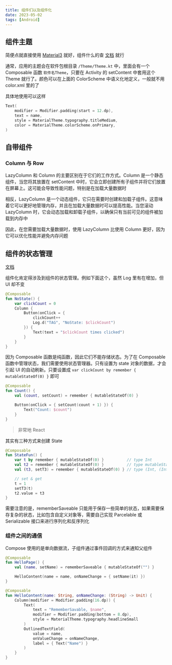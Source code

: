 ```yaml
---
title: 组件们以及组件化
date: 2023-05-02
tags: [Android]
---
```


## 组件主题

简便点就直接使用 [Material3](https://developer.android.com/jetpack/compose/designsystems/material3) 就好，组件什么的查 [文档](https://m3.material.io) 就行

通常，应用的主题会在软件包根目录 `/Theme/Theme.kt` 中，里面会有一个 Composable 函数 `软件名Theme`，只要在 Activity 的 setContent 中套用这个 Theme 就行了。颜色可以在上面的 ColorScheme 中语义化地定义，一般就不用 color.xml 里的了

具体地使用可以这样

```kotlin
Text(
    modifier = Modifier.padding(start = 12.dp),
    text = name,
    style = MaterialTheme.typography.titleMedium,
    color = MaterialTheme.colorScheme.onPrimary,
)
```

## 自带组件

### Column 与 Row

LazyColumn 和 Column 的主要区别在于它们的工作方式。Column 是一个静态组件，当您将其放置在 setContent 中时，它会立即创建所有子组件并将它们放置在屏幕上。这可能会导致性能问题，特别是在加载大量数据时

相反，LazyColumn 是一个动态组件，它只在需要时创建和加载子组件。这意味着它可以更好地管理内存，并且在加载大量数据时可以提高性能。当您滚动 LazyColumn 时，它会动态加载和卸载子组件，以确保只有当前可见的组件被加载到内存中

因此，在您需要加载大量数据时，使用 LazyColumn 比使用 Column 更好，因为它可以优化性能并避免内存问题

## 组件的状态管理

[文档](https://developer.android.com/jetpack/compose/state)

组件化肯定得涉及到组件的状态管理。例如下面这个，虽然 Log 里有在增加，但 UI 却不变

```kotlin
@Composable
fun NoState() {
    var clickCount = 0
    Column {
        Button(onClick = {
            clickCount++
            Log.d("TAG", "NoState: $clickCount")
        }) {
            Text(text = "$clickCount times clicked")
        }
    }
}
```

因为 Composable 函数是纯函数，因此它们不能存储状态。为了在 Composable 函数中管理状态，我们需要使用状态管理器。只有设置为 state 对象的数据，才会引起 UI 的自动刷新。只要设置成 `var clickCount by remember { mutableStateOf(0) }` 即可

```kotlin
@Composable
fun Count() {
    val (count, setCount) = remember { mutableStateOf(0) }

    Button(onClick = { setCount(count + 1) }) {
        Text("Count: $count")
    }
}
```

> 非常地 React

其实有三种方式来创建 State

```kotlin
@Composable
fun StateFun() {
    var t by remember { mutableStateOf(0) }          // type Int
    val t2 = remember { mutableStateOf(0) }          // type mutableState<Int>
    val (t3, setT3) = remember { mutableStateOf(0) } // type (Int, (Int) -> Unit)

    // set & get
    t = 1
    setT3(t)
    t2.value = t3
}
```

需要注意的是，rememberSaveable 只能用于保存一些简单的状态，如果需要保存复杂的状态，比如包含自定义对象等，需要自己实现 Parcelable 或 Serializable 接口来进行序列化和反序列化

### 组件之间的通信

Compose 使用的是单向数据流，子组件通过事件回调的方式来通知父组件

```kotlin
@Composable
fun HelloPage() {
    val (name, setName) = rememberSaveable { mutableStateOf("") }

    HelloContent(name = name, onNameChange = { setName(it) })
}

@Composable
fun HelloContent(name: String, onNameChange: (String) -> Unit) {
    Column(modifier = Modifier.padding(16.dp)) {
        Text(
            text = "RememberSavable, $name",
            modifier = Modifier.padding(bottom = 8.dp),
            style = MaterialTheme.typography.headlineSmall
        )
        OutlinedTextField(
            value = name,
            onValueChange = onNameChange,
            label = { Text("Name") }
        )
    }
}

```
